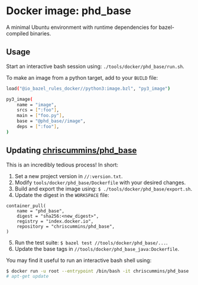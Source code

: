 # Docker image: phd_base

A minimal Ubuntu environment with runtime dependencies for bazel-compiled
binaries.


## Usage

Start an interactive bash session using: `./tools/docker/phd_base/run.sh`.

To make an image from a python target, add to your `BUILD` file:

```sh
load("@io_bazel_rules_docker//python3:image.bzl", "py3_image")

py3_image(
    name = "image",
    srcs = [":foo"],
    main = ["foo.py"],
    base = "@phd_base//image",
    deps = [":foo"],
)
```

## Updating [chriscummins/phd_base](https://hub.docker.com/r/chriscummins/phd_base)

This is an incredibly tedious process! In short:

1. Set a new project version in `//:version.txt`.
2. Modify `tools/docker/phd_base/Dockerfile` with your desired changes.
3. Build and export the image using: `$ ./tools/docker/phd_base/export.sh`.
4. Update the digest in the `WORKSPACE` file:
```
container_pull(
    name = "phd_base",
    digest = "sha256:<new_digest>",
    registry = "index.docker.io",
    repository = "chriscummins/phd_base",
)
```
5. Run the test suite: `$ bazel test //tools/docker/phd_base/...`.
6. Update the base tags in `//tools/docker/phd_base_java:Dockerfile`.

You may find it useful to run an interactive bash shell using:

```sh
$ docker run -u root --entrypoint /bin/bash -it chriscummins/phd_base
# apt-get update
```

